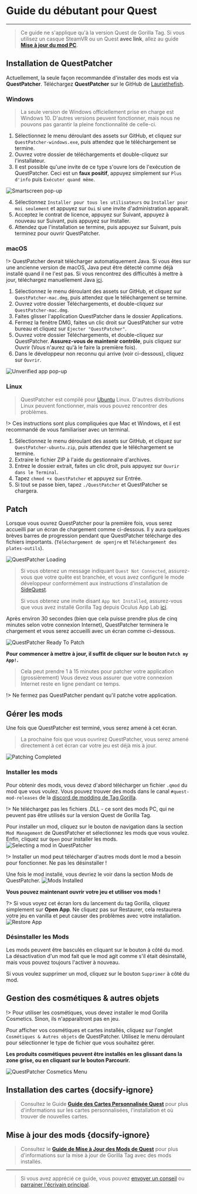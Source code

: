 # Guide du débutant pour Quest
---
>
> Ce guide ne s'applique qu'à la version Quest de Gorilla Tag. Si vous utilisez un casque SteamVR ou un Quest **avec link**, allez au guide [**Mise à jour du mod PC**](pc-guide).

<!-- <div class="horizontal bordered" data-ea-publisher="gorillatagmodding-burrito-software" data-ea-type="image" data-ea-manual="true" id="quest-mod-guide"></div> -->

## Installation de QuestPatcher

Actuellement, la seule façon recommandée d'installer des mods est via **QuestPatcher**. Téléchargez **QuestPatcher** sur le GitHub de [Lauriethefish](https://github.com/Lauriethefish/QuestPatcher/releases/latest).

### Windows

> La seule version de Windows officiellement prise en charge est Windows 10. D'autres versions peuvent fonctionner, mais nous ne pouvons pas garantir la pleine fonctionnalité de celle-ci.

1. Sélectionnez le menu déroulant des assets sur GitHub, et cliquez sur `QuestPatcher-windows.exe`, puis attendez que le téléchargement se termine.
2. Ouvrez votre dossier de téléchargements et double-cliquez sur l'installateur.
3. Il est possible qu'une invite de ce type s'ouvre lors de l'exécution de QuestPatcher. Ceci est un **faux positif**, appuyez simplement sur `Plus d'info` puis `Exécuter quand même`.

![Smartscreen pop-up](../docs/files/questpatchersmartscreen.png)

4. Sélectionnez `Installer pour tous les utilisateurs` ou `Installer pour moi seulement` et appuyez sur `Oui` si une invite d'administration apparaît.
5. Acceptez le contrat de licence, appuyez sur Suivant, appuyez à nouveau sur Suivant, puis appuyez sur Installer.
6. Attendez que l'installation se termine, puis appuyez sur Suivant, puis terminez pour ouvrir QuestPatcher.


### macOS

!> QuestPatcher devrait télécharger automatiquement Java. Si vous êtes sur une ancienne version de macOS, Java peut être détecté comme déjà installé quand il ne l'est pas. Si vous rencontrez des difficultés à mettre à jour, téléchargez manuellement Java [ici](https://www.java.com/en/).

1. Sélectionnez le menu déroulant des assets sur GitHub, et cliquez sur `QuestPatcher-mac.dmg`, puis attendez que le téléchargement se termine.
2. Ouvrez votre dossier Téléchargements, et double-cliquez sur `QuestPatcher-mac.dmg`.
3. Faites glisser l'application QuestPatcher dans le dossier Applications.
4. Fermez la fenêtre DMG, faites un clic droit sur QuestPatcher sur votre bureau et cliquez sur `Éjecter "QuestPatcher"`.
5. Ouvrez votre dossier Téléchargements, et double-cliquez sur QuestPatcher. **__Assurez-vous de maintenir contrôle__**, puis cliquez sur Ouvrir (Vous n'aurez qu'à le faire la première fois).
6. Dans le développeur non reconnu qui arrive (voir ci-dessous), cliquez sur `Ouvrir`.

![Unverified app pop-up](../docs/files/questpatchermacunverified.png)


### Linux

> QuestPatcher est compilé pour [Ubuntu](https://ubuntu.com/) Linux. D'autres distributions Linux peuvent fonctionner, mais vous pouvez rencontrer des problèmes.

!> Ces instructions sont plus compliquées que Mac et Windows, et il est recommandé de vous familiariser avec un terminal.

1. Sélectionnez le menu déroulant des assets sur GitHub, et cliquez sur `QuestPatcher-ubuntu.zip`, puis attendez que le téléchargement se termine.
2. Extraire le fichier ZIP à l'aide du gestionnaire d'archives.
3. Entrez le dossier extrait, faites un clic droit, puis appuyez sur `Ouvrir dans le Terminal`.
4. Tapez `chmod +x QuestPatcher` et appuyez sur Entrée.
5. Si tout se passe bien, tapez `./QuestPatcher` et QuestPatcher se chargera.

## Patch

Lorsque vous ouvrez QuestPatcher pour la première fois, vous serez accueilli par un écran de chargement comme ci-dessous. Il y aura quelques brèves barres de progression pendant que QuestPatcher télécharge des fichiers importants. (`Téléchargement de openjre` et `Téléchargement des plates-outils`).

![QuestPatcher Loading](../docs/files/questpatcherloading.png)

> Si vous obtenez un message indiquant `Quest Not Connected`, assurez-vous que votre quête est branchée, et vous avez configuré le mode développeur conformément aux instructions d'installation de [SideQuest](https://sidequestvr.com/setup-howto). 
> 
> Si vous obtenez une invite disant `App Not Installed`, assurez-vous que vous avez installé Gorilla Tag depuis Oculus App Lab [ici](https://www.oculus.com/experiences/quest/4979055762136823/).


Après environ 30 secondes (bien que cela puisse prendre plus de cinq minutes selon votre connexion Internet), QuestPatcher terminera le chargement et vous serez accueilli avec un écran comme ci-dessous.

![QuestPatcher Ready To Patch](../docs/files/questpatcherpatch.png)

**Pour commencer à mettre à jour, il suffit de cliquer sur le bouton `Patch my App!`.**

> Cela peut prendre 1 à 15 minutes pour patcher votre application (grossièrement) Vous devez vous assurer que votre connexion Internet reste en ligne pendant ce temps.

!> Ne fermez pas QuestPatcher pendant qu'il patche votre application.

## Gérer les mods

Une fois que QuestPatcher est terminé, vous serez amené à cet écran.

> La prochaine fois que vous ouvrirez QuestPatcher, vous serez amené directement à cet écran car votre jeu est déjà mis à jour.

![Patching Completed](../docs/files/questpatcherpatched.png)

### Installer les mods

Pour obtenir des mods, vous devez d'abord télécharger un fichier `.qmod` du mod que vous voulez. Vous pouvez trouver des mods dans le canal `#quest-mod-releases` de la [discord de modding de Tag Gorilla](https://discord.gg/b2MhDBAzTv).

!> Ne téléchargez pas les fichiers .DLL - ce sont des mods PC, qui ne peuvent pas être utilisés sur la version Quest de Gorilla Tag.

Pour installer un mod, cliquez sur le bouton de navigation dans la section `Mod Management` de QuestPatcher et sélectionnez les mods que vous voulez. Enfin, cliquez sur `Open` pour installer les mods. ![Selecting a mod in QuestPatcher](../docs/files/questpatcherselectmod.png)

!> Installer un mod peut télécharger d'autres mods dont le mod a besoin pour fonctionner. Ne pas les désinstaller !

Une fois le mod installé, vous devriez le voir dans la section Mods de QuestPatcher. ![Mods Installed](../docs/files/questpatcherinstalledmods.png)

**Vous pouvez maintenant ouvrir votre jeu et utiliser vos mods !**

?> Si vous voyez cet écran lors du lancement du tag Gorilla, cliquez simplement sur **Open App**. Ne cliquez pas sur Restaurer, cela restaurera votre jeu en vanilla et peut causer des problèmes avec votre installation.  
![Restore App](../docs/files/restoreapp.png)

### Désinstaller les Mods

Les mods peuvent être basculés en cliquant sur le bouton à côté du mod. La désactivation d'un mod fait que le mod agit comme s'il était désinstallé, mais vous pouvez toujours l'activer à nouveau.


Si vous voulez supprimer un mod, cliquez sur le bouton `Supprimer` à côté du mod.

## Gestion des cosmétiques & autres objets

!> Pour utiliser les cosmétiques, vous devez installer le mod Gorilla Cosmetics. Sinon, ils n'apparaîtront pas en jeu.

Pour afficher vos cosmétiques et cartes installés, cliquez sur l'onglet `Cosmétiques & Autres objets` de QuestPatcher. Utilisez le menu déroulant pour sélectionner le type de fichier que vous souhaitez gérer.

**Les produits cosmétiques peuvent être installés en les glissant dans la zone grise, ou en cliquant sur le bouton Parcourir.**

![QuestPatcher Cosmetics Menu](../docs/files/questpatcherotheritems.png)

## Installation des cartes {docsify-ignore}

> Consultez le Guide [**Guide des Cartes Personnalisée Quest**](quest-maploading) pour plus d'informations sur les cartes personnalisées, l'installation et où trouver de nouvelles cartes.

## Mise à jour des mods {docsify-ignore}

> Consultez le [**Guide de Mise à Jour des Mods de Quest**](quest-updating) pour plus d'informations sur la mise à jour de Gorilla Tag avec des mods installés.

---

> Si vous avez apprécié ce guide, vous pouvez [envoyer un conseil](https://streamelements.com/burritosoft/tip) ou [parrainer l'écrivain principal](https://github.com/sponsors/burritosoftware).